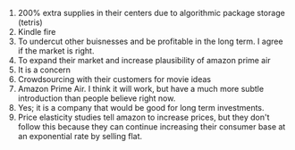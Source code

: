 1) 200% extra supplies in their centers due to algorithmic package storage (tetris)
2) Kindle fire
3) To undercut other buisnesses and be profitable in the long term. I agree if the market is right.
4) To expand their market and increase plausibility of amazon prime air
5) It is a concern 
6) Crowdsourcing with their customers for movie ideas
7) Amazon Prime Air. I think it will work, but have a much more subtle introduction than people believe right now.
8) Yes; it is a company that would be good for long term investments.
9) Price elasticity studies tell amazon to increase prices, but they don't follow this because they can continue increasing their consumer base at an exponential rate by selling flat.